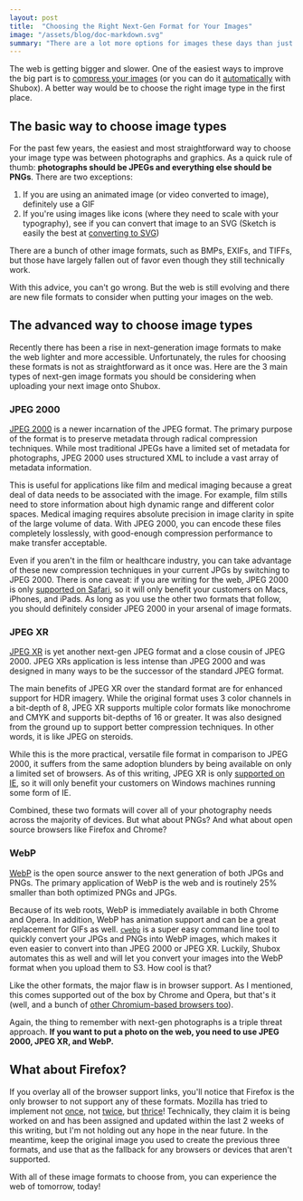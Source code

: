 ```yaml
---
layout: post
title:  "Choosing the Right Next-Gen Format for Your Images"
image: "/assets/blog/doc-markdown.svg"
summary: "There are a lot more options for images these days than just JPGs and PNGs."
---
```


The web is getting bigger and slower. One of the easiest ways to improve the big part is to [compress your images](https://userinterfacing.com/the-fastest-way-to-increase-your-sites-performance-now/) (or you can do it [automatically](https://shubox.io/docs/#setup-image-transforms) with Shubox). A better way would be to choose the right image type in the first place.

## The basic way to choose image types

For the past few years, the easiest and most straightforward way to choose your image type was between photographs and graphics. As a quick rule of thumb: **photographs should be JPEGs and everything else should be PNGs**. There are two exceptions:

1. If you are using an animated image (or video converted to image), definitely use a GIF
2. If you're using images like icons (where they need to scale with your typography), see if you can convert that image to an SVG (Sketch is easily the best at [converting to SVG](https://medium.com/sketch-app-sources/the-best-way-to-export-an-svg-from-sketch-dd8c66bb6ef2))

There are a bunch of other image formats, such as BMPs, EXIFs, and TIFFs, but those have largely fallen out of favor even though they still technically work.

With this advice, you can't go wrong. But the web is still evolving and there are new file formats to consider when putting your images on the web.

## The advanced way to choose image types

Recently there has been a rise in next-generation image formats to make the web lighter and more accessible. Unfortunately, the rules for choosing these formats is not as straightforward as it once was. Here are the 3 main types of next-gen image formats you should be considering when uploading your next image onto Shubox.

### JPEG 2000

[JPEG 2000](https://jpeg.org/jpeg2000/index.html) is a newer incarnation of the JPEG format. The primary purpose of the format is to preserve metadata through radical compression techniques. While most traditional JPEGs have a limited set of metadata for photographs, JPEG 2000 uses structured XML to include a vast array of metadata information.

This is useful for applications like film and medical imaging because a great deal of data needs to be associated with the image. For example, film stills need to store information about high dynamic range and different color spaces. Medical imaging requires absolute precision in image clarity in spite of the large volume of data. With JPEG 2000, you can encode these files completely losslessly, with good-enough compression performance to make transfer acceptable.

Even if you aren't in the film or healthcare industry, you can take advantage of these new compression techniques in your current JPGs by switching to JPEG 2000. There is one caveat: if you are writing for the web, JPEG 2000 is only [supported on Safari](https://caniuse.com/#feat=jpeg2000), so it will only benefit your customers on Macs, iPhones, and iPads. As long as you use the other two formats that follow, you should definitely consider JPEG 2000 in your arsenal of image formats.

### JPEG XR

[JPEG XR](https://jpeg.org/jpegxr/index.html) is yet another next-gen JPEG format and a close cousin of JPEG 2000. JPEG XRs application is less intense than JPEG 2000 and was designed in many ways to be the successor of the standard JPEG format.

The main benefits of JPEG XR over the standard format are for enhanced support for HDR imagery. While the original format uses 3 color channels in a bit-depth of 8, JPEG XR supports multiple color formats like monochrome and CMYK and supports bit-depths of 16 or greater. It was also designed from the ground up to support better compression techniques. In other words, it is like JPEG on steroids.

While this is the more practical, versatile file format in comparison to JPEG 2000, it suffers from the same adoption blunders by being available on only a limited set of browsers. As of this writing, JPEG XR is only [supported on IE](https://caniuse.com/#feat=jpegxr), so it will only benefit your customers on Windows machines running some form of IE.

Combined, these two formats will cover all of your photography needs across the majority of devices. But what about PNGs? And what about open source browsers like Firefox and Chrome?

### WebP

[WebP](https://developers.google.com/speed/webp/) is the open source answer to the next generation of both JPGs and PNGs. The primary application of WebP is the web and is routinely 25% smaller than both optimized PNGs and JPGs.

Because of its web roots, WebP is immediately available in both Chrome and Opera. In addition, WebP has animation support and can be a great replacement for GIFs as well. [`cwebp`](https://developers.google.com/speed/webp/docs/precompiled) is a super easy command line tool to quickly convert your JPGs and PNGs into WebP images, which makes it even easier to convert into than JPEG 2000 or JPEG XR. Luckily, Shubox automates this as well and will let you convert your images into the WebP format when you upload them to S3. How cool is that?

Like the other formats, the major flaw is in browser support. As I mentioned, this comes supported out of the box by Chrome and Opera, but that's it (well, and a bunch of [other Chromium-based browsers too](https://caniuse.com/#feat=webp)).

Again, the thing to remember with next-gen photographs is a triple threat approach. **If you want to put a photo on the web, you need to use JPEG 2000, JPEG XR, and WebP.**

## What about Firefox?

If you overlay all of the browser support links, you'll notice that Firefox is the only browser to not support any of these formats. Mozilla has tried to implement not [once](https://bugzilla.mozilla.org/show_bug.cgi?id=1294490), not [twice](https://bugzilla.mozilla.org/show_bug.cgi?id=600919), but [thrice](https://bugzilla.mozilla.org/show_bug.cgi?id=856375)! Technically, they claim it is being worked on and has been assigned and updated within the last 2 weeks of this writing, but I'm not holding out any hope in the near future. In the meantime, keep the original image you used to create the previous three formats, and use that as the fallback for any browsers or devices that aren't supported.

With all of these image formats to choose from, you can experience the web of tomorrow, today!
